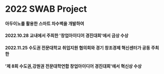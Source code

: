  # 2022 SWAB Project
 #### 아두이노를 활용한 스마트 차수벽을 개발하여
 #### 2022.10.28 교내에서 주최한 '창업아이디어 경진대회'에서 금상 수상
 #### 2022.11.25 수도권 전문대학교 취업지원 협의회와 경기 창조경제 혁신센터가 공동 주최한
 #### '제 8회 수도권,강원권 전문대학연합 창업아이디어 경진대회'에서 혁신상 수상
